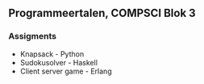 ## Programmeertalen, COMPSCI Blok 3

### Assigments
- Knapsack - Python
- Sudokusolver - Haskell
- Client server game - Erlang
